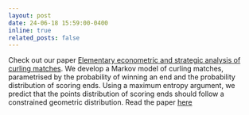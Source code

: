 ```yaml
---
layout: post
date: 24-06-18 15:59:00-0400
inline: true
related_posts: false
---
```


Check out our paper <a href="/publications/#2024-Fry-Aus-Fan">Elementary econometric and strategic analysis of curling matches</a>. We develop a Markov model of curling matches, parametrised by the probability of winning an end and the probability distribution of scoring ends. Using a maximum entropy argument, we predict that the points distribution of scoring ends should follow a constrained geometric distribution. Read the paper <a href="https://www.silviofanzon.com/assets/pdf/journal/2024-Fry-Aus-Fan.pdf">here</a>


